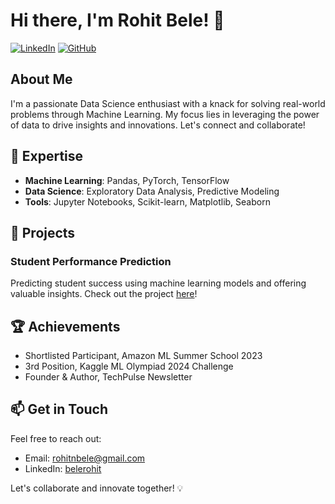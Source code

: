 # Hi there, I'm Rohit Bele! 👋
[![LinkedIn](https://img.shields.io/badge/-LinkedIn-blue?style=flat-square&logo=linkedin&logoColor=white&link=https://linkedin.com/in/belerohit)](https://linkedin.com/in/belerohit) [![GitHub](https://img.shields.io/badge/-GitHub-black?style=flat-square&logo=github&logoColor=white&link=https://github.com/BeleRohit)](https://github.com/BeleRohit)

## About Me
I'm a passionate Data Science enthusiast with a knack for solving real-world problems through Machine Learning. My focus lies in leveraging the power of data to drive insights and innovations. Let's connect and collaborate!

## 🔬 Expertise
- **Machine Learning**: Pandas, PyTorch, TensorFlow
- **Data Science**: Exploratory Data Analysis, Predictive Modeling
- **Tools**: Jupyter Notebooks, Scikit-learn, Matplotlib, Seaborn

## 🚀 Projects
### Student Performance Prediction
Predicting student success using machine learning models and offering valuable insights. Check out the project [here](link-to-your-repo)!

## 🏆 Achievements
- Shortlisted Participant, Amazon ML Summer School 2023
- 3rd Position, Kaggle ML Olympiad 2024 Challenge
- Founder & Author, TechPulse Newsletter

## 📫 Get in Touch
Feel free to reach out:
- Email: rohitnbele@gmail.com
- LinkedIn: [belerohit](https://linkedin.com/in/belerohit)

Let's collaborate and innovate together! 💡
